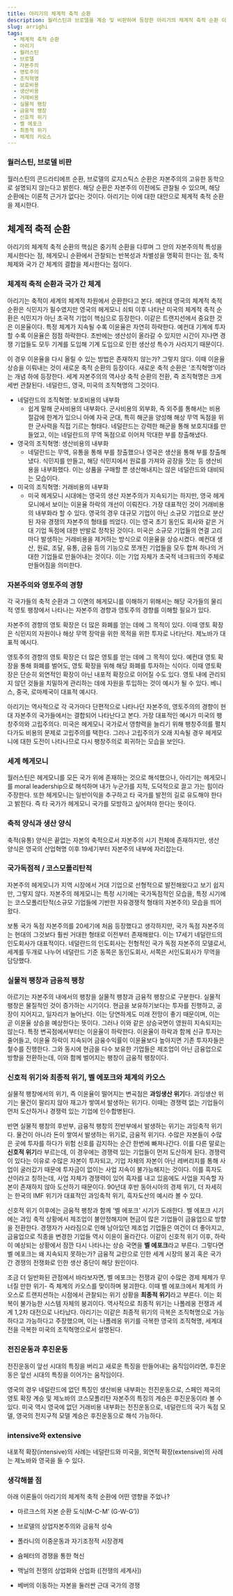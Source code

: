 ```yaml
---
title: 아리기의 체계적 축적 순환
description: 월러스틴과 브로델을 계승 및 비판하며 등장한 아리기의 체계적 축적 순환 이론에 대해 알아보자.
slug: arrighi
tags:
  - 체계적 축적 순환
  - 아리기
  - 월러스틴
  - 브로델
  - 자본주의
  - 영토주의
  - 조직혁명
  - 보호비용
  - 생산비용
  - 거래비용
  - 실물적 팽창
  - 금융적 팽창
  - 신호적 위기
  - 벨 에포크
  - 최종적 위기
  - 체계의 카오스
---
```


### 월러스틴, 브로델 비판

월러스틴의 콘드라티에프 순환, 브로델의 로지스틱스 순환은 자본주의의 고유한 동학으로 설명되지 않는다고 밝힌다. 해당 순환은 자본주의 이전에도 관찰될 수 있으며, 해당 순환에는 이론적 근거가 없다는 것이다. 아리기는 이에 대한 대안으로 체계적 축적 순환을 제시한다.

## 체계적 축적 순환

아리기의 체계적 축적 순환의 핵심은 중기적 순환을 다루며 그 안의 자본주의적 특성을 제시한다는 점, 헤게모니 순환에서 관찰되는 반복성과 차별성을 명확히 한다는 점, 축적체제와 국가 간 체계의 결합을 제시한다는 점이다.

### 체계적 축적 순환과 국가 간 체계

아리기는 축적이 세계의 체계적 차원에서 순환한다고 본다. 예컨대 영국의 체계적 축적 순환은 식민지가 필수였지만 영국의 헤게모니 쇠퇴 이후 나타난 미국의 체계적 축적 순환은 식민지가 아닌 초국적 기업이 핵심으로 등장한다. 이같은 트랜지션에서 중요한 것은 이윤율이다. 특정 체계가 지속될 수록 이윤율은 자연히 하락한다. 예컨대 기계에 투자할 수록 이윤율은 점점 하락한다. 초반에는 생산성이 올라갈 수 있지만 시간이 지나면 경쟁 기업들도 모두 기계를 도입해 기계 도입으로 인한 생산성 특수가 사라지기 때문이다. 

이 경우 이윤율을 다시 올릴 수 있는 방법은 존재하지 않는가? 그렇지 않다. 이때 이윤율 상승을 이뤄내는 것이 새로운 축적 순환의 등장이다. 새로운 축적 순환은 '조직혁명'이라는 개념 하에 등장한다. 세계 자본주의의 역사상 축적 순환의 전환, 즉 조직혁명은 크게 세번 관찰된다. 네덜란드, 영국, 미국의 조직혁명의 그것이다.

- 네덜란드의 조직혁명: 보호비용의 내부화
  - 쉽게 말해 군사비용의 내부화다. 군사비용의 외부화, 즉 외주를 통해서는 비용 절감에 한계가 있으니 아예 자국 군대, 특히 해군을 양성해 해상 무역 독점을 위한 군사력을 직접 기르는 형태다. 네덜란드는 강력한 해군을 통해 보호지대를 만들었고, 이는 네덜란드의 무역 독점으로 이어져 막대한 부를 창출해냈다.
- 영국의 조직혁명: 생산비용의 내부화
  - 네덜란드는 무역, 유통을 통해 부를 창출했으나 영국은 생산을 통해 부를 창출해냈다. 식민지를 만들고, 해당 식민지에서 원료를 가져와 공장을 짓는 등 생산비용을 내부화했다. 이는 상품을 구매할 뿐 생산해내지는 않은 네덜란드와 대비되는 모습이다.
- 미국의 조직혁명: 거래비용의 내부화
  - 미국 헤게모니 시대에는 영국의 생산 자본주의가 지속되기는 하지만, 영국 헤게모니에서 보이는 이윤율 하락의 개선이 이뤄진다. 가장 대표적인 것이 거래비용의 내부화라 할 수 있다. 영국의 경우 대규모 기업이 아닌 소규모 기업으로 분산된 자유 경쟁의 자본주의 형태를 띄었다. 이는 영국 초기 동인도 회사와 같은 거대 기업 독점에 대한 반발로 정착된 것이다. 미국은 소규모 기업들의 연결 고리마다 발생하는 거래비용을 제거하는 방식으로 이윤율을 상승시켰다. 예컨대 생산, 원료, 조달, 유통, 금융 등의 기능으로 쪼개진 기업들을 모두 합쳐 하나의 거대한 기업들로 만들어내는 것이다. 이는 기업 자체가 초국적 네크워크의 주체로 만들어짐을 의미한다.

### 자본주의와 영토주의 경향

각 국가들의 축적 순환과 그 이면의 헤게모니를 이해하기 위해서는 해당 국가들의 물리적 영토 팽창에서 나타나는 자본주의 경향과 영토주의 경향를 이해할 필요가 있다.

자본주의 경향의 영토 확장은 더 많은 화폐를 얻는 데에 그 목적이 있다. 이때 영토 확장은 식민지의 자원이나 해상 무역 장악을 위한 목적을 위한 투자로 나타난다. 제노바가 대표적 예시다.

영토주의 경향의 영토 확장은 더 많은 영토를 얻는 데에 그 목적이 있다. 예컨대 영토 확장을 통해 화폐를 벌어도, 영토 확장을 위해 해당 화폐를 투자하는 식이다. 이때 영토확장은 단순히 외연적인 확장이 아닌 내포적 확장으로 이어질 수도 있다. 영토 내에 관리되지 않던 것들을 치밀하게 관리하는 데에 자원을 투입하는 것이 예시가 될 수 있다. 베니스, 중국, 로마제국이 대표적 예시다.

아리기는 역사적으로 각 국가마다 단편적으로 나타나던 자본주의, 영토주의의 경향이 현대 자본주의 국가들에서는 결합되어 나타난다고 본다. 가장 대표적인 예시가 미국의 팽창주의와 고립주의다. 미국은 헤게모니 국가로서 영향력을 늘리기 위해 팽창주의를 펼치다가도 비용의 문제로 고립주의를 택한다. 그러나 고립주의가 오래 지속될 경우 헤게모니에 대한 도전이 나타나므로 다시 팽창주의로 회귀하는 모습을 보인다.

### 세계 헤게모니

월러스틴은 헤게모니를 모든 국가 위에 존재하는 것으로 해석했으나, 아리기는 헤게모니를 moral leadership으로 해석하며 내가 누군가를 지적, 도덕적으로 끌고 가는 힘이라 주장한다. 또한 헤게모니는 일반이익을 추구하고 타 국가를 발전의 길로 유도해야 한다고 밝힌다. 즉 타 국가가 헤게모니 국가를 모방하고 싶어져야 한다는 뜻이다.

### 축적 양식과 생산 양식

축적(유통) 양식은 끝없는 자본의 축적으로서 자본주의 시기 전체에 존재하지만, 생산 양식은 영국의 산업혁명 이후 19세기부터 자본주의 내부에 자리잡는다. 

### 국가독점적 / 코스모폴리탄적

자본주의 헤게모니가 지역 시장에서 거대 기업으로 선형적으로 발전해왔다고 보기 쉽지만, 그렇지 않다. 자본주의 헤게모니는 특정 시기에는 국가독점적인 모습을, 특정 시기에는 코스모폴리탄적(소규모 기업들에 기반한 자유경쟁적 형태의 자본주의) 모습을 띄어왔다.

보통 국가 독점 자본주의를 20세기에 처음 등장했다고 생각하지만, 국가 독점 자본주의는 현대의 그것보다 훨씬 거대한 형태로 이전부터 존재해왔다. 이는 17세기 네덜란드의 인도회사가 대표적이다. 네덜란드의 인도회사는 전형적인 국가 독점 자본주의 모델로서, 세계를 두개로 나누어 네덜란드 기준 동쪽은 동인도회사, 서쪽은 서인도회사가 무역을 담당했다. 

### 실물적 팽창과 금융적 팽창

아르기는 자본주의 내에서의 팽창을 실물적 팽창과 금융적 팽창으로 구분한다. 실물적 팽창은 물질적인 것이 증가하는 시기이다. 현금을 보유하기보다는 투자를 진행하고, 공장이 지어지고, 일자리가 늘어난다. 이는 당연하게도 미래 전망이 좋기 때문이며, 이는 곧 이윤율 상승을 예상한다는 뜻이다. 그러나 이와 같은 상승국면이 영원히 지속되지는 않는다. 특정 변곡점에서부터는 이윤율이 하락한다. 이윤율이 하락과 함께 신규 투자는 줄어들고, 이윤율 하락이 지속되어 금융수익률이 이윤율보다 높아지면 기존 투자자들은 철수를 진행한다. 그와 동시에 현금을 다수 보유한 기업들은 제조업이 아닌 금융업으로 방향을 전환하는데, 이와 함께 벌어지는 팽창이 금융적 팽창이다. 

### 신호적 위기와 최종적 위기, 벨 에포크와 체계의 카오스

실물적 팽창에서의 위기, 즉 이윤율이 떨어지는 변곡점은 **과잉생산 위기**다. 과잉생산 위기는 물건이 팔리지 않아 재고가 쌓여서 발생하는 위기다. 이때는 경쟁력 없는 기업들이 먼저 도산하거나 경쟁력 있는 기업에 인수합병된다.

반면 실물적 팽창의 후반부, 금융적 팽창의 전반부에서 발생하는 위기는 과잉축적 위기다. 물건이 아니라 돈이 쌓여서 발생하는 위기로, 금융적 위기다. 수많은 자본들이 수많은 곳에 투자를 하다가 위험 신호를 감지하는 순간 한번에 빠져나간다. 이를 다른 말로는 **신호적 위기**라 부르는데, 이 경우에는 경쟁력 있는 기업들이 먼저 도산하게 된다. 경쟁력이 있다는 이유로 수많은 자본이 투자되고, 기업 자체의 자본이 아닌 레버리지를 통해 사업이 굴러갔기 때문에 투자금이 없이는 사업 지속이 불가능해지는 것이다. 이를 흑자도산이라고 칭하는데, 사업 자체가 경쟁력이 있어 흑자를 내고 있음에도 사업을 지속할 자본이 존재하지 않아 도산하기 때문이다. 90년대 후반 동아시아의 경제 위기, 더 자세히는 한국의 IMF 위기가 대표적인 과잉축적 위기, 흑자도산의 예시라 볼 수 있다.

신호적 위기 이후에는 금융적 팽창과 함께 '벨 에포크' 시기가 도래한다. 벨 에포크 시기에는 과잉 축적 상황에서 제조업이 불안정해지며 현금이 많은 기업들이 금융업으로 방향을 전환한다. 경쟁자가 사라짐으로 인해 남아있던 제조업 기업들은 여건이 더 좋아지고, 금융업으로 직종을 변경한 기업들 역시 이윤이 올라간다. 이같이 신호적 위기 이후, 하락이 예상되는 상황에서 잠깐 다시 나타나는 상승 국면을 **벨 에포크**라고 부른다. 그렇다면 벨 에포크는 왜 지속되지 못하는가? 금융적 교란으로 인한 세계 시장의 붕괴 혹은 국가 간 경쟁의 전쟁화로 인한 생산 중단이 해당 원인이다.

조금 더 일반화된 관점에서 바라보자면, 벨 에포크는 전쟁과 같이 수많은 경제 체제가 무너질 만한 위기- 즉 체계의 카오스를 맞이하며 붕괴한다. 이때 벨 에포크에서 체계의 카오스로 트랜지션하는 시점에서 관찰되는 위기 상황을 **최종적 위기**라고 부른다. 이는 회복이 불가능한 시스템 자체의 붕괴이다. 역사적으로 최종적 위기는 나폴레옹 전쟁과 세계 1,2차 대전으로 나타났다. 아리기는 이같은 최종적 위기의 극복은 조직혁명으로 가능하다고 가능하다고 주장했으며, 이는 나폴레옹 위기를 극복한 영국의 조직혁명, 세계대전을 극복한 미국의 조직혁명으로서 설명된다.

### 전진운동과 후진운동

전진운동이 앞선 시대의 특징을 버리고 새로운 특징을 만들어내는 움직임이라면, 후진운동은 앞선 시대의 특징을 이어가는 움직임이다.

영국의 경우 네덜란드에 없던 특징인 생산비용 내부화는 전진운동으로, 스페인 제국의 영토 확장 계승 및 제노바의 코스모폴리탄 자본주의 특징의 계승은 후진운동이라 볼 수 있다. 미국 역시 영국에 없던 거래비용 내부화는 전진운동으로, 네덜란드의 국가 독점 모델, 영국의 전지구적 모델 계승은 후진운동으로 해석 가능하다.

### intensive와 extensive

내포적 확장(intensive)의 사례는 네덜란드와 미국을, 외연적 확장(extensive)의 사례는 제노바와 영국을 들 수 있다.

### 생각해볼 점

아래 이론들이 아리기의 체계적 축적 순환에 어떤 영향을 주었나?

- 마르크스의 자본 순환 도식(M-C-M’ (G-W-G’))

- 브로델의 상업자본주의와 금융적 성숙

- 폴라니의 이중운동과 자기조정적 시장경제

- 슘페터의 경쟁을 통한 혁신

- 맥닐의 전쟁의 상업화와 산업화 ([전쟁의 세계사])

- 베버의 이동하는 자본을 둘러싼 근대 국가의 경쟁